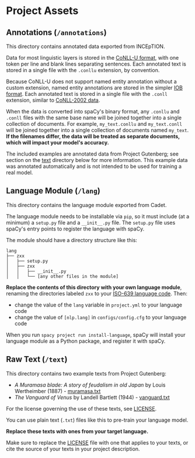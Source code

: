 # Project Assets
## Annotations (`/annotations`)
This directory contains annotated data exported from INCEpTION.

Data for most linguistic layers is stored in the [CoNLL-U format](https://universaldependencies.org/format.html), with one token per line and blank lines separating sentences. Each annotated text is stored in a single file with the `.conllu` extension, by convention.

Because CoNLL-U does not support named entity annotation without a custom extension, named entity annotations are stored in the simpler [IOB format](https://en.wikipedia.org/wiki/Inside%E2%80%93outside%E2%80%93beginning_(tagging)). Each annotated text is stored in a single file with the `.conll` extension, similar to [CoNLL-2002 data](https://www.cnts.ua.ac.be/conll2002/ner/).

When the data is converted into spaCy's binary format, any `.conllu` and `.conll` files with the same base name will be joined together into a single collection of documents. For example, `my_text.conllu` and `my_text.conll` will be joined together into a single collection of documents named `my_text`. **If the filenames differ, the data will be treated as separate documents, which will impact your model's accuracy.**

The included examples are annotated data from Project Gutenberg; see section on the [text](../text) directory below for more information. This example data was annotated automatically and is not intended to be used for training a real model.
## Language Module (`/lang`)
This directory contains the language module exported from Cadet.

The language module needs to be installable via `pip`, so it must include (at a minimum) a `setup.py` file and a `__init__.py` file. The `setup.py` file uses spaCy's entry points to register the language with spaCy.

The module should have a directory structure like this:
```
lang
├── zxx
│   ├── setup.py
│   ├── zxx
│   │   ├── __init__.py
│   │   └── [any other files in the module]
```

**Replace the contents of this directory with your own language module**, renaming the directories labeled `zxx` to your [ISO-639 language code](https://www.loc.gov/standards/iso639-2/php/code_list.php). Then:
- change the value of the `lang` variable in `project.yml` to your language code
- change the value of `[nlp.lang]` in `configs/config.cfg` to your language code

When you run `spacy project run install-language`, spaCy will install your language module as a Python package, and register it with spaCy.
## Raw Text (`/text`)
This directory contains two example texts from Project Gutenberg:

- _A Muramasa blade: A story of feudalism in old Japan_ by Louis Wertheimber (1887) - [muramasa.txt](muramasa.txt)
- _The Vanguard of Venus_ by Landell Bartlett (1944) - [vanguard.txt](vanguard.txt)

For the license governing the use of these texts, see [LICENSE](LICENSE).

You can use plain text (`.txt`) files like this to pre-train your language model. 

**Replace these texts with ones from your target language.**

Make sure to replace the [LICENSE](LICENSE) file with one that applies to your texts, or cite the source of your texts in your project description.
